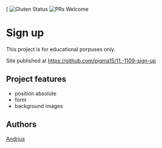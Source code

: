 [
![Gluten Status](https://img.shields.io/badge/Gluten-Free-green.svg)
![PRs Welcome](https://img.shields.io/badge/PRs-welcome-brightgreen.svg)

# Sign up

This project is for educational porpuses only.

Site published at https://github.com/pigma15/11.-1109-sign-up

## Project features
- position absolute
- form
- background images

## Authors
[Andrius](https://github.com/pigma15)